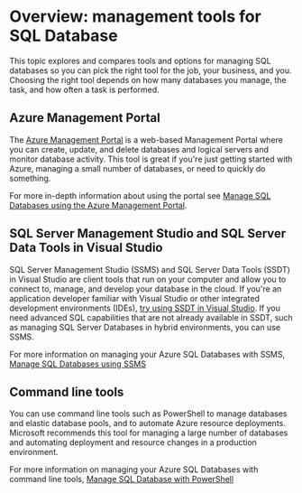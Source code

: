 <properties 
	pageTitle="Overview: management tools for SQL Database" 
	description="Compares tools and options for managing Azure SQL Database" 
	services="sql-database" 
	documentationCenter="" 
	authors="TigerMint" 
	manager="" 
	editor=""/>

<tags
	ms.service="sql-database"
	ms.date="04/15/2015"
	wacn.date=""/>

# Overview: management tools for SQL Database

This topic explores and compares tools and options for managing SQL databases so you can pick the right tool for the job, your business, and you. Choosing the right tool depends on how many databases you manage, the task, and how often a task is performed.



## Azure Management Portal


The [Azure Management Portal](http://manage.windowsazure.cn) is a web-based Management Portal where you can create, update, and delete databases and logical servers and monitor database activity. This tool is great if you're just getting started with Azure, managing a small number of databases, or need to quickly do something. 

For more in-depth information about using the portal see [Manage SQL Databases using the Azure Management Portal](/documentation/articles/sql-database-manage-portal).

## SQL Server Management Studio and SQL Server Data Tools in Visual Studio


SQL Server Management Studio (SSMS) and SQL Server Data Tools (SSDT) in Visual Studio are client tools that run on your computer and allow you to connect to, manage, and develop your database in the cloud. If you're an application developer familiar with Visual Studio or other integrated development environments (IDEs), [try using SSDT in Visual Studio](https://msdn.microsoft.com/zh-cn/library/mt204009.aspx). If you need advanced SQL capabilities that are not already available in SSDT, such as managing SQL Server Databases in hybrid environments, you can use SSMS.

For more information on managing your Azure SQL Databases with SSMS, [Manage SQL Databases using SSMS](/documentation/articles/sql-database-manage-azure-ssms)


## Command line tools

You can use command line tools such as PowerShell to manage databases and elastic database pools, and to automate Azure resource deployments. Microsoft recommends this tool for managing a large number of databases and automating deployment and resource changes in a production environment. 

For more information on managing your Azure SQL Databases with command line tools, [Manage SQL Database with PowerShell](/documentation/articles/sql-database-command-line-tools)
 
